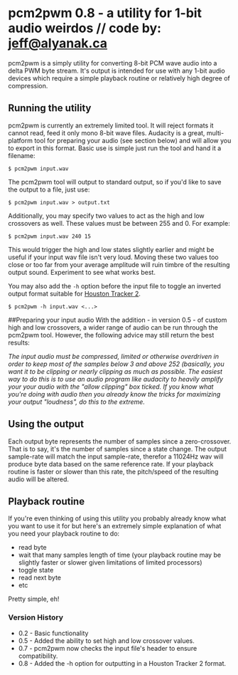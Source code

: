 # pcm2pwm 0.8 - a utility for 1-bit audio weirdos   // code by:  jeff@alyanak.ca
pcm2pwm is a simply utility for converting 8-bit PCM wave audio into a delta PWM byte stream.
It's output is intended for use with any 1-bit audio devices which require a simple playback
routine or relatively high degree of compression.

## Running the utility
pcm2pwm is currently an extremely limited tool. It will reject formats it cannot read, feed it
only mono 8-bit wave files. Audacity is a great, multi-platform tool for preparing your audio
(see section below) and will allow you to export in this format. Basic use is simple just run
the tool and hand it a filename:

`$ pcm2pwm input.wav`

The pcm2pwm tool will output to standard output, so if you'd like to save the output
to a file, just use:

`$ pcm2pwm input.wav > output.txt`

Additionally, you may specify two values to act as the high and low crossovers as well. These
values must be between 255 and 0. For example:

`$ pcm2pwm input.wav 240 15`

This would trigger the high and low states slightly earlier and might be useful if your input
wav file isn't very loud. Moving these two values too close or too far from your average
amplitude will ruin timbre of the resulting output sound. Experiment to see what works best.

You may also add the `-h` option before the input file to toggle an inverted output format suitable for [Houston Tracker 2](https://github.com/utz82/HoustonTracker2).

`$ pcm2pwm -h input.wav <...>`

##Preparing your input audio
With the addition - in version 0.5 - of custom high and low crossovers, a wider range of
audio can be run through the pcm2pwm tool. However, the following advice may still return
the best results:

  _The input audio must be compressed, limited or otherwise overdriven in order to keep 
  most of the samples below 3 and above 252 (basically, you want it to be clipping or
  nearly clipping as much as possible. The easiest way to do this is to use an audio
  program like audacity to heavily amplify your your audio with the "allow clipping"
  box ticked. If you know what you're doing with audio then you already know the tricks
  for maximizing your output "loudness", do this to the extreme._


## Using the output
Each output byte represents the number of samples since a zero-crossover. That is
to say, it's the number of samples since a state change. The output sample-rate will
match the input sample-rate, therefor a 11024Hz wav will produce byte data based on
the same reference rate. If your playback routine is faster or slower than this rate,
the pitch/speed of the resulting audio will be altered.


## Playback routine
If you're even thinking of using this utility you probably already know what you want
to use it for but here's an extremely simple explanation of what you need your playback
routine to do:

  * read byte
  * wait that many samples length of time (your playback routine may be slightly faster or slower given limitations of limited processors)
  * toggle state
  * read next byte
  * etc

Pretty simple, eh!

### Version History

  * 0.2 - Basic functionality
  * 0.5 - Added the ability to set high and low crossover values.
  * 0.7 - pcm2pwm now checks the input file's header to ensure compatibility.
  * 0.8 - Added the -h option for outputting in a Houston Tracker 2 format.
